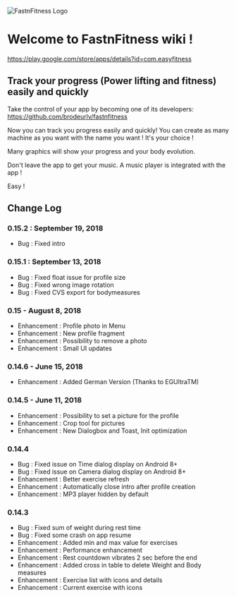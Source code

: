 ![FastnFitness Logo](https://lh3.googleusercontent.com/KKJw0HA9fD2g9mZMhzzeretD4Tvkr7-wPVzl7WMTTXiiqO6ikS5SqR5X9E8i2HPrNQ=w300)
# Welcome to FastnFitness wiki !

https://play.google.com/store/apps/details?id=com.easyfitness

## Track your progress (Power lifting and fitness) easily and quickly

Take the control of your app by becoming one of its developers:
https://github.com/brodeurlv/fastnfitness

Now you can track you progress easily and quickly!
You can create as many machine as you want with the name you want ! It's your choice !

Many graphics will show your progress and your body evolution. 

Don't leave the app to get your music. A music player is integrated with the app !

Easy !


## Change Log

### 0.15.2 : September 19, 2018
- Bug : Fixed intro

### 0.15.1 : September 13, 2018
- Bug : Fixed float issue for profile size
- Bug : Fixed wrong image rotation
- Bug : Fixed CVS export for bodymeasures

### 0.15 - August 8, 2018
- Enhancement : Profile photo in Menu
- Enhancement : New profile fragment
- Enhancement : Possibility to remove a photo
- Enhancement : Small UI updates

### 0.14.6 - June 15, 2018

- Enhancement : Added German Version (Thanks to EGUltraTM)

### 0.14.5 - June 11, 2018

- Enhancement : Possibility to set a picture for the profile 
- Enhancement : Crop tool for pictures 
- Enhancement : New Dialogbox and Toast, Init optimization

### 0.14.4

- Bug : Fixed issue on Time dialog display on Android 8+ 
- Bug : Fixed issue on Camera dialog display on Android 8+ 
- Enhancement : Better exercise refresh 
- Enhancement : Automatically close intro after profile creation 
- Enhancement : MP3 player hidden by default

### 0.14.3

- Bug : Fixed sum of weight during rest time 
- Bug : Fixed some crash on app resume 
- Enhancement : Added min and max value for exercises 
- Enhancement : Performance enhancement 
- Enhancement : Rest countdown vibrates 2 sec before the end 
- Enhancement : Added cross in table to delete Weight and Body measures 
- Enhancement : Exercise list with icons and details 
- Enhancement : Current exercise with icons


